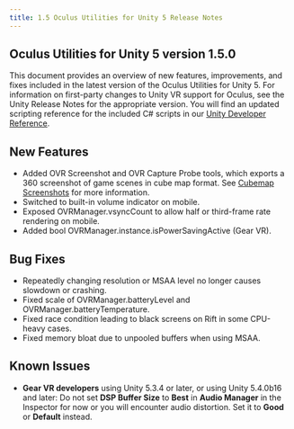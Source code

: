 ```yaml
---
title: 1.5 Oculus Utilities for Unity 5 Release Notes
---
```




## Oculus Utilities for Unity 5 version 1.5.0

This document provides an overview of new features, improvements, and fixes included in the latest version of the Oculus Utilities for Unity 5. For information on first-party changes to Unity VR support for Oculus, see the Unity Release Notes for the appropriate version. You will find an updated scripting reference for the included C# scripts in our [Unity Developer Reference](/documentation/game-engines/latest/concepts/book-unity-reference/).

## New Features

* Added OVR Screenshot and OVR Capture Probe tools, which exports a 360 screenshot of game scenes in cube map format. See [Cubemap Screenshots](/documentation/unity/latest/concepts/unity-cubemap/ "The OVR Screenshot Wizard allows you to easily export a 360 screenshot in cubemap format.") for more information.
* Switched to built-in volume indicator on mobile.
* Exposed OVRManager.vsyncCount to allow half or third-frame rate rendering on mobile.
* Added bool OVRManager.instance.isPowerSavingActive (Gear VR).


## Bug Fixes

* Repeatedly changing resolution or MSAA level no longer causes slowdown or crashing.
* Fixed scale of OVRManager.batteryLevel and OVRManager.batteryTemperature.
* Fixed race condition leading to black screens on Rift in some CPU-heavy cases.
* Fixed memory bloat due to unpooled buffers when using MSAA.


## Known Issues

* **Gear VR developers** using Unity 5.3.4 or later, or using Unity 5.4.0b16 and later: Do not set **DSP Buffer Size** to **Best** in **Audio Manager** in the Inspector for now or you will encounter audio distortion. Set it to **Good** or **Default** instead.

